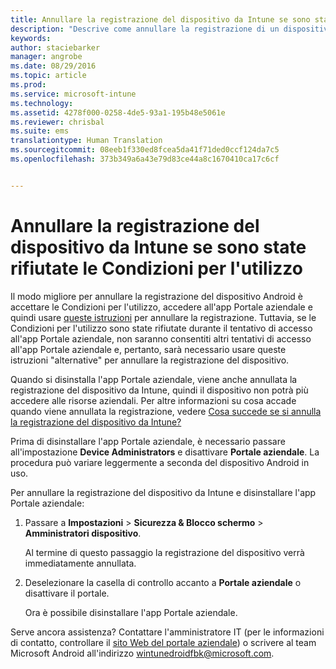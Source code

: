 ```yaml
---
title: Annullare la registrazione del dispositivo da Intune se sono state rifiutate le Condizioni per l'utilizzo | Microsoft Intune
description: "Descrive come annullare la registrazione di un dispositivo Android da Intune se sono state rifiutate le Condizioni per l'utilizzo e non è possibile accedere all'app Portale aziendale"
keywords: 
author: staciebarker
manager: angrobe
ms.date: 08/29/2016
ms.topic: article
ms.prod: 
ms.service: microsoft-intune
ms.technology: 
ms.assetid: 4278f000-0258-4de5-93a1-195b48e5061e
ms.reviewer: chrisbal
ms.suite: ems
translationtype: Human Translation
ms.sourcegitcommit: 08eeb1f330ed8fcea5da41f71ded0ccf124da7c5
ms.openlocfilehash: 373b349a6a43e79d83ce44a8c1670410ca17c6cf


---
```



# Annullare la registrazione del dispositivo da Intune se sono state rifiutate le Condizioni per l'utilizzo

Il modo migliore per annullare la registrazione del dispositivo Android è accettare le Condizioni per l'utilizzo, accedere all'app Portale aziendale e quindi usare [queste istruzioni](unenroll-your-device-from-intune-android.md) per annullare la registrazione. Tuttavia, se le Condizioni per l'utilizzo sono state rifiutate durante il tentativo di accesso all'app Portale aziendale, non saranno consentiti altri tentativi di accesso all'app Portale aziendale e, pertanto, sarà necessario usare queste istruzioni "alternative" per annullare la registrazione del dispositivo.

Quando si disinstalla l'app Portale aziendale, viene anche annullata la registrazione del dispositivo da Intune, quindi il dispositivo non potrà più accedere alle risorse aziendali.  Per altre informazioni su cosa accade quando viene annullata la registrazione, vedere [Cosa succede se si annulla la registrazione del dispositivo da Intune?](what-happens-if-you-unenroll-your-device-from-intune-android.md)

Prima di disinstallare l'app Portale aziendale, è necessario passare all'impostazione **Device Administrators** e disattivare **Portale aziendale**. La procedura può variare leggermente a seconda del dispositivo Android in uso.

Per annullare la registrazione del dispositivo da Intune e disinstallare l'app Portale aziendale:

1.  Passare a **Impostazioni** &gt; **Sicurezza &amp; Blocco schermo** &gt; **Amministratori dispositivo**.

    Al termine di questo passaggio la registrazione del dispositivo verrà immediatamente annullata.

2.  Deselezionare la casella di controllo accanto a **Portale aziendale** o disattivare il portale.

    Ora è possibile disinstallare l'app Portale aziendale.

Serve ancora assistenza? Contattare l'amministratore IT (per le informazioni di contatto, controllare il [sito Web del portale aziendale](http://portal.manage.microsoft.com)) o scrivere al team Microsoft Android all'indirizzo wintunedroidfbk@microsoft.com.




<!--HONumber=Aug16_HO5-->


